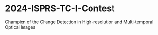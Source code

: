 # 2024-ISPRS-TC-I-Contest
Champion of the Change Detection in High-resolution and Multi-temporal Optical Images
